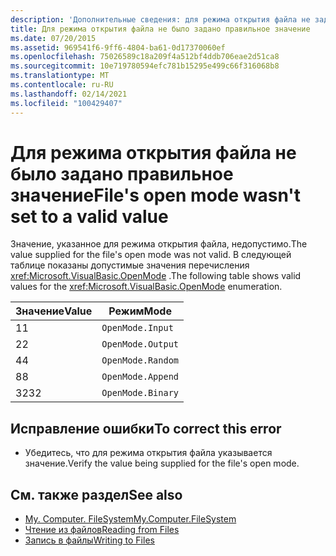 ```yaml
---
description: 'Дополнительные сведения: для режима открытия файла не задано допустимое значение'
title: Для режима открытия файла не было задано правильное значение
ms.date: 07/20/2015
ms.assetid: 969541f6-9ff6-4804-ba61-0d17370060ef
ms.openlocfilehash: 75026589c18a209f4a512bf4ddb706eae2d51ca8
ms.sourcegitcommit: 10e719780594efc781b15295e499c66f316068b8
ms.translationtype: MT
ms.contentlocale: ru-RU
ms.lasthandoff: 02/14/2021
ms.locfileid: "100429407"
---
```

# <a name="files-open-mode-wasnt-set-to-a-valid-value"></a><span data-ttu-id="cc3b6-103">Для режима открытия файла не было задано правильное значение</span><span class="sxs-lookup"><span data-stu-id="cc3b6-103">File's open mode wasn't set to a valid value</span></span>

<span data-ttu-id="cc3b6-104">Значение, указанное для режима открытия файла, недопустимо.</span><span class="sxs-lookup"><span data-stu-id="cc3b6-104">The value supplied for the file's open mode was not valid.</span></span> <span data-ttu-id="cc3b6-105">В следующей таблице показаны допустимые значения перечисления <xref:Microsoft.VisualBasic.OpenMode> .</span><span class="sxs-lookup"><span data-stu-id="cc3b6-105">The following table shows valid values for the <xref:Microsoft.VisualBasic.OpenMode> enumeration.</span></span>  
  
|<span data-ttu-id="cc3b6-106">Значение</span><span class="sxs-lookup"><span data-stu-id="cc3b6-106">Value</span></span>|<span data-ttu-id="cc3b6-107">Режим</span><span class="sxs-lookup"><span data-stu-id="cc3b6-107">Mode</span></span>|  
|-----------|----------|  
|<span data-ttu-id="cc3b6-108">1</span><span class="sxs-lookup"><span data-stu-id="cc3b6-108">1</span></span>|`OpenMode.Input`|  
|<span data-ttu-id="cc3b6-109">2</span><span class="sxs-lookup"><span data-stu-id="cc3b6-109">2</span></span>|`OpenMode.Output`|  
|<span data-ttu-id="cc3b6-110">4</span><span class="sxs-lookup"><span data-stu-id="cc3b6-110">4</span></span>|`OpenMode.Random`|  
|<span data-ttu-id="cc3b6-111">8</span><span class="sxs-lookup"><span data-stu-id="cc3b6-111">8</span></span>|`OpenMode.Append`|  
|<span data-ttu-id="cc3b6-112">32</span><span class="sxs-lookup"><span data-stu-id="cc3b6-112">32</span></span>|`OpenMode.Binary`|  
  
## <a name="to-correct-this-error"></a><span data-ttu-id="cc3b6-113">Исправление ошибки</span><span class="sxs-lookup"><span data-stu-id="cc3b6-113">To correct this error</span></span>  
  
- <span data-ttu-id="cc3b6-114">Убедитесь, что для режима открытия файла указывается значение.</span><span class="sxs-lookup"><span data-stu-id="cc3b6-114">Verify the value being supplied for the file's open mode.</span></span>  
  
## <a name="see-also"></a><span data-ttu-id="cc3b6-115">См. также раздел</span><span class="sxs-lookup"><span data-stu-id="cc3b6-115">See also</span></span>

- [<span data-ttu-id="cc3b6-116">My. Computer. FileSystem</span><span class="sxs-lookup"><span data-stu-id="cc3b6-116">My.Computer.FileSystem</span></span>](xref:Microsoft.VisualBasic.FileIO.FileSystem)
- [<span data-ttu-id="cc3b6-117">Чтение из файлов</span><span class="sxs-lookup"><span data-stu-id="cc3b6-117">Reading from Files</span></span>](../developing-apps/programming/drives-directories-files/reading-from-files.md)
- [<span data-ttu-id="cc3b6-118">Запись в файлы</span><span class="sxs-lookup"><span data-stu-id="cc3b6-118">Writing to Files</span></span>](../developing-apps/programming/drives-directories-files/writing-to-files.md)
